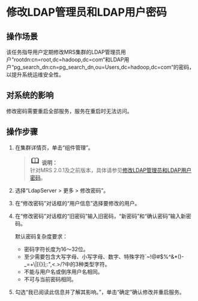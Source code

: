 # 修改LDAP管理员和LDAP用户密码<a name="ZH-CN_TOPIC_0173397679"></a>

## 操作场景<a name="section446724189518"></a>

该任务指导用户定期修改MRS集群的LDAP管理员用户“rootdn:cn=root,dc=hadoop,dc=com“和LDAP用户“pg\_search\_dn:cn=pg\_search\_dn,ou=Users,dc=hadoop,dc=com“的密码，以提升系统运维安全性。

## 对系统的影响<a name="section2536914895153"></a>

修改密码需要重启全部服务，服务在重启时无法访问。

## 操作步骤<a name="section1075407895245"></a>

1.  在集群详情页，单击“组件管理”。

    >![](public_sys-resources/icon-note.gif) **说明：**   
    >针对MRS 2.0.1及之前版本，具体请参见[修改LDAP管理员和LDAP用户密码](修改LDAP管理员和LDAP用户密码-164.md)。  

2.  选择“LdapServer \> 更多 \> 修改密码”。
3.  在“修改密码”对话框的“用户信息”选择要修改的用户。
4.  在“修改密码”对话框的“旧密码”输入旧密码，“新密码”和“确认密码”输入新密码。

    默认密码复杂度要求：

    -   密码字符长度为16～32位。
    -   至少需要包含大写字母、小写字母、数字、特殊字符\`\~!@\#$%^&\*\(\)-\_=+\\|\[\{\}\];:",<.\>/?中的3种类型字符。
    -   不能与用户名或倒序用户名相同。
    -   不可与当前密码相同。

5.  勾选“我已阅读此信息并了解其影响。”，单击“确定”确认修改并重启服务。

